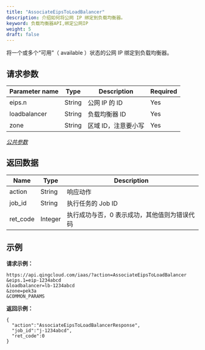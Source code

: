 ```yaml
---
title: "AssociateEipsToLoadBalancer"
description: 介绍如何将公网 IP 绑定到负载均衡器。
keyword: 负载均衡器API,绑定公网IP
weight: 5
draft: false
---
```


将一个或多个“可用”（ available ）状态的公网 IP 绑定到负载均衡器。

## 请求参数

| Parameter name | Type | Description | Required |
| --- | --- | --- | --- |
| eips.n | String | 公网 IP 的 ID | Yes |
| loadbalancer | String | 负载均衡器 ID | Yes |
| zone | String | 区域 ID，注意要小写 | Yes |

[_公共参数_](../../gei_api/parameters/)

## 返回数据

| Name | Type | Description |
| --- | --- | --- |
| action | String | 响应动作 |
| job_id | String | 执行任务的 Job ID |
| ret_code | Integer | 执行成功与否，0 表示成功，其他值则为错误代码 |

## 示例

**请求示例：**

```
https://api.qingcloud.com/iaas/?action=AssociateEipsToLoadBalancer
&eips.1=eip-1234abcd
&loadbalancer=lb-1234abcd
&zone=pek3a
&COMMON_PARAMS
```

**返回示例：**

```
{
  "action":"AssociateEipsToLoadBalancerResponse",
  "job_id":"j-1234abcd",
  "ret_code":0
}
```
